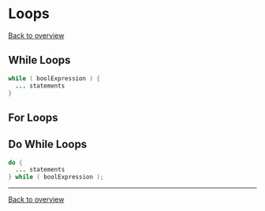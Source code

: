# Loops
[Back to overview](./00_Java_SyntaxGuide)

## While Loops
```java
while ( boolExpre­ssion ) {
 ­ ... ­st­ate­ments
}
```

## For Loops

## Do While Loops

```java
do {
 ­ ... ­st­ate­ments
} while ( boolExpre­ssion );
```

---

[Back to overview](./00_Java_SyntaxGuide)
